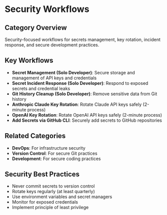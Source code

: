 # Security Workflows

## Category Overview
Security-focused workflows for secrets management, key rotation, incident response, and secure development practices.

## Key Workflows
- **Secret Management (Solo Developer)**: Secure storage and management of API keys and credentials
- **Secret Incident Response (Solo Developer)**: Respond to exposed secrets and credential leaks
- **Git History Cleanup (Solo Developer)**: Remove sensitive data from Git history
- **Anthropic Claude Key Rotation**: Rotate Claude API keys safely (2-minute process)
- **OpenAI Key Rotation**: Rotate OpenAI API keys safely (2-minute process)
- **Add Secrets via GitHub CLI**: Securely add secrets to GitHub repositories

## Related Categories
- **DevOps**: For infrastructure security
- **Version Control**: For secure Git practices
- **Development**: For secure coding practices

## Security Best Practices
- Never commit secrets to version control
- Rotate keys regularly (at least quarterly)
- Use environment variables and secret managers
- Monitor for exposed credentials
- Implement principle of least privilege
